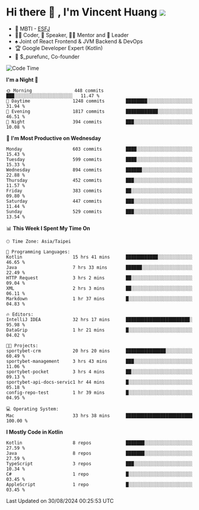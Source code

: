 # Hi there 👋 , I'm Vincent Huang ![](https://komarev.com/ghpvc/?username=Jian-Min-Huang)
- 👀 MBTI - [ESFJ](https://www.16personalities.com/esfj-personality)
- 👨‍💻 Coder, 🎤 Speaker, 👨‍🏫 Mentor and 🚀 Leader
- ♠️ Joint of React Frontend & JVM Backend & DevOps
- 🏆 Google Developer Expert (Kotlin)
- 💼 $_purefunc, Co-founder

<!--START_SECTION:waka-->
![Code Time](http://img.shields.io/badge/Code%20Time-4%2C347%20hrs%201%20min-blue)

**I'm a Night 🦉** 

```text
🌞 Morning                448 commits         ███░░░░░░░░░░░░░░░░░░░░░░   11.47 % 
🌆 Daytime                1248 commits        ████████░░░░░░░░░░░░░░░░░   31.94 % 
🌃 Evening                1817 commits        ████████████░░░░░░░░░░░░░   46.51 % 
🌙 Night                  394 commits         ███░░░░░░░░░░░░░░░░░░░░░░   10.08 % 
```
📅 **I'm Most Productive on Wednesday** 

```text
Monday                   603 commits         ████░░░░░░░░░░░░░░░░░░░░░   15.43 % 
Tuesday                  599 commits         ████░░░░░░░░░░░░░░░░░░░░░   15.33 % 
Wednesday                894 commits         ██████░░░░░░░░░░░░░░░░░░░   22.88 % 
Thursday                 452 commits         ███░░░░░░░░░░░░░░░░░░░░░░   11.57 % 
Friday                   383 commits         ██░░░░░░░░░░░░░░░░░░░░░░░   09.80 % 
Saturday                 447 commits         ███░░░░░░░░░░░░░░░░░░░░░░   11.44 % 
Sunday                   529 commits         ███░░░░░░░░░░░░░░░░░░░░░░   13.54 % 
```


📊 **This Week I Spent My Time On** 

```text
🕑︎ Time Zone: Asia/Taipei

💬 Programming Languages: 
Kotlin                   15 hrs 41 mins      ████████████░░░░░░░░░░░░░   46.65 % 
Java                     7 hrs 33 mins       ██████░░░░░░░░░░░░░░░░░░░   22.49 % 
HTTP Request             3 hrs 2 mins        ██░░░░░░░░░░░░░░░░░░░░░░░   09.04 % 
XML                      2 hrs 3 mins        ██░░░░░░░░░░░░░░░░░░░░░░░   06.11 % 
Markdown                 1 hr 37 mins        █░░░░░░░░░░░░░░░░░░░░░░░░   04.83 % 

🔥 Editors: 
IntelliJ IDEA            32 hrs 17 mins      ████████████████████████░   95.98 % 
DataGrip                 1 hr 21 mins        █░░░░░░░░░░░░░░░░░░░░░░░░   04.02 % 

🐱‍💻 Projects: 
sportybet-crm            20 hrs 20 mins      ███████████████░░░░░░░░░░   60.49 % 
sportybet-management     3 hrs 43 mins       ███░░░░░░░░░░░░░░░░░░░░░░   11.06 % 
sportybet-pocket         3 hrs 4 mins        ██░░░░░░░░░░░░░░░░░░░░░░░   09.13 % 
sportybet-api-docs-servic1 hr 44 mins        █░░░░░░░░░░░░░░░░░░░░░░░░   05.18 % 
config-repo-test         1 hr 39 mins        █░░░░░░░░░░░░░░░░░░░░░░░░   04.95 % 

💻 Operating System: 
Mac                      33 hrs 38 mins      █████████████████████████   100.00 % 
```

**I Mostly Code in Kotlin** 

```text
Kotlin                   8 repos             ███████░░░░░░░░░░░░░░░░░░   27.59 % 
Java                     8 repos             ███████░░░░░░░░░░░░░░░░░░   27.59 % 
TypeScript               3 repos             ███░░░░░░░░░░░░░░░░░░░░░░   10.34 % 
C#                       1 repo              █░░░░░░░░░░░░░░░░░░░░░░░░   03.45 % 
AppleScript              1 repo              █░░░░░░░░░░░░░░░░░░░░░░░░   03.45 % 
```




 Last Updated on 30/08/2024 00:25:53 UTC
<!--END_SECTION:waka-->
